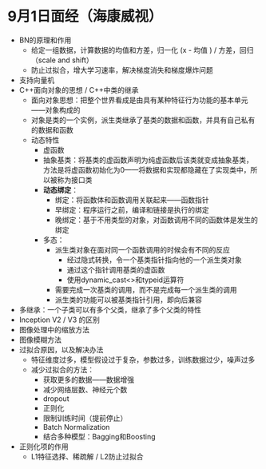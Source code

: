 # 9月1日面经（海康威视）

- BN的原理和作用
  - 给定一组数据，计算数据的均值和方差，归一化 (x - 均值 ) / 方差，回归（scale and shift）
  - 防止过拟合，增大学习速率，解决梯度消失和梯度爆炸问题
- 支持向量机
- C++面向对象的思想 / C++中类的继承
  - 面向对象思想：把整个世界看成是由具有某种特征行为功能的基本单元——对象构成的
  - 对象是类的一个实例，派生类继承了基类的数据和函数，并具有自己私有的数据和函数
  - 动态特性
    - 虚函数
    - 抽象基类：将基类的虚函数声明为纯虚函数后该类就变成抽象基类，方法是将虚函数初始化为0——将数据和实现都隐藏在了实现类中，所以被称为接口类
    - **动态绑定**：
      - 绑定：将函数体和函数调用关联起来——函数指针
      - 早绑定：程序运行之前，编译和链接是执行的绑定
      - 晚绑定：基于不用类型的对象，对函数调用不同的函数体是发生的绑定
    - 多态：
      - 派生类对象在面对同一个函数调用的时候会有不同的反应
        - 经过隐式转换，令一个基类指针指向他的一个派生类对象
        - 通过这个指针调用基类的虚函数
        - 使用dynamic_cast<>和typeid运算符
      - 需要完成一次基类的调用，而不是完成每一个派生类的调用
      - 派生类的功能可以被基类指针引用，即向后兼容
- 多继承：一个子类可以有多个父类，继承了多个父类的特性
- Inception V2 / V3 的区别
- 图像处理中的缩放方法
- 图像模糊方法
- 过拟合原因，以及解决办法
  - 特征维度过多，模型假设过于复杂，参数过多，训练数据过少，噪声过多
  - 减少过拟合的方法：
    - 获取更多的数据——数据增强
    - 减少网络层数、神经元个数
    - dropout
    - 正则化
    - 限制训练时间（提前停止）
    - Batch Normalization
    - 结合多种模型：Bagging和Boosting
- 正则化项的作用
  - L1特征选择、稀疏解  / L2防止过拟合
